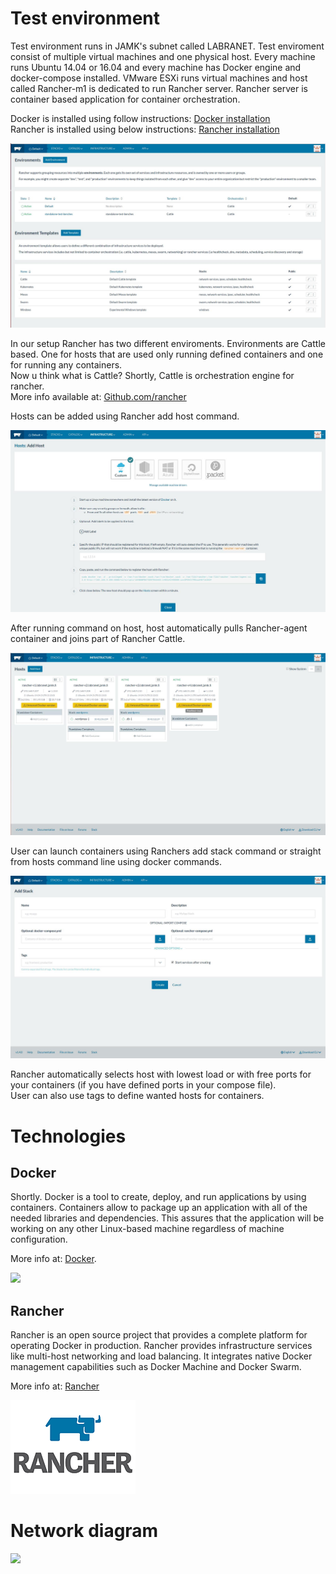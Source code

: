 # Test environment  

Test environment runs in JAMK's subnet called LABRANET. Test enviroment consist of multiple virtual machines and one physical host. Every machine runs Ubuntu 14.04 or 16.04 and every machine has Docker engine and docker-compose installed. VMware ESXi runs virtual machines and host called Rancher-m1 is dedicated to run Rancher server. Rancher server is container based application for container orchestration.  

Docker is installed using follow instructions: [Docker installation](https://docs.docker.com/engine/installation/)  
Rancher is installed using below instructions: [Rancher installation](https://docs.rancher.com/rancher/v1.4/en/installing-rancher/installing-server/#single-container)  



![](https://raw.githubusercontent.com/JAMK-IT/test-environments/master/images/rancher-env.jpg) 


In our setup Rancher has two different enviroments. Environments are Cattle based. One for hosts that are used only running defined containers and one for running any containers.  
Now u think what is Cattle? Shortly, Cattle is orchestration engine for rancher.  
More info available at: [Github.com/rancher](https://github.com/rancher/rancher/wiki)  

Hosts can be added using Rancher add host command.  


![](https://raw.githubusercontent.com/JAMK-IT/test-environments/master/images/rancher-host.jpg)  


After running command on host, host automatically pulls Rancher-agent container and joins part of Rancher Cattle.  


![](https://raw.githubusercontent.com/JAMK-IT/test-environments/master/images/rancher-hosts.jpg)  


User can launch containers using Ranchers add stack command or straight from hosts command line using docker commands.  


![](https://raw.githubusercontent.com/JAMK-IT/test-environments/master/images/rancher-stack.jpg)  



Rancher automatically selects host with lowest load or with free ports for your containers (if you have defined ports in your compose file).  
User can also use tags to define wanted hosts for containers.  


# Technologies  

## Docker

Shortly. Docker is a tool to create, deploy, and run applications by using containers. Containers allow to package up an application with all of the needed libraries and dependencies. This assures that the application will be working on any other Linux-based machine regardless of machine configuration.  

More info at: [Docker](https://www.docker.com/).  


![](http://www.itzgeek.com/wp-content/uploads/2015/01/Docker-Logo.png)  

## Rancher
 
Rancher is an open source project that provides a complete platform for operating Docker in production. Rancher provides infrastructure services like multi-host networking and load balancing. It integrates native Docker management capabilities such as Docker Machine and Docker Swarm.

More info at: [Rancher](http://rancher.com/)

![](https://raw.githubusercontent.com/JAMK-IT/test-environments/master/images/icon-rancher.png)  


# Network diagram  
 
![](https://raw.githubusercontent.com/JAMK-IT/test-environments/master/images/network3.png)  

